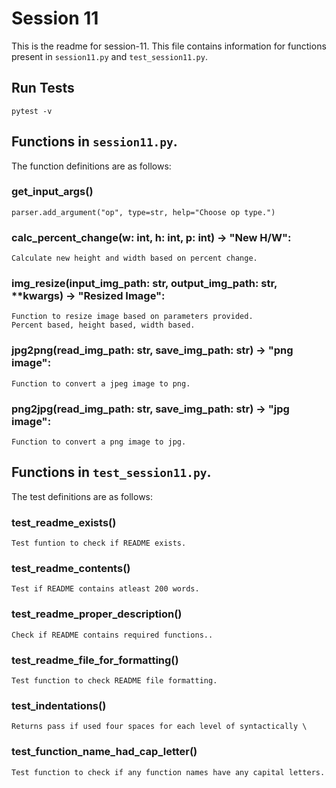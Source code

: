 # Session 11

This is the readme for session-11.
This file contains information for functions present in `session11.py` and `test_session11.py`.

## Run Tests

```
pytest -v
```

## Functions in `session11.py`.

The function definitions are as follows:

### get_input_args()

    parser.add_argument("op", type=str, help="Choose op type.")

### calc_percent_change(w: int, h: int, p: int) -> "New H/W":

    Calculate new height and width based on percent change.

### img_resize(input_img_path: str, output_img_path: str, \*\*kwargs) -> "Resized Image":

    Function to resize image based on parameters provided.
    Percent based, height based, width based.

### jpg2png(read_img_path: str, save_img_path: str) -> "png image":

    Function to convert a jpeg image to png.

### png2jpg(read_img_path: str, save_img_path: str) -> "jpg image":

    Function to convert a png image to jpg.

## Functions in `test_session11.py`.

The test definitions are as follows:

### test_readme_exists()

    Test funtion to check if README exists.

### test_readme_contents()

    Test if README contains atleast 200 words.

### test_readme_proper_description()

    Check if README contains required functions..

### test_readme_file_for_formatting()

    Test function to check README file formatting.

### test_indentations()

    Returns pass if used four spaces for each level of syntactically \

### test_function_name_had_cap_letter()

    Test function to check if any function names have any capital letters.
